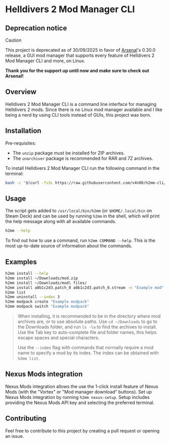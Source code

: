 # Helldivers 2 Mod Manager CLI

## Deprecation notice

> [!Caution]
> This project is deprecated as of 30/09/2025 in favor of [Arsenal](https://www.nexusmods.com/helldivers2/mods/4664)'s 0.30.0 release, a GUI mod manager that supports every feature of Helldivers 2 Mod Manager CLI and more, on Linux.

**Thank you for the support up until now and make sure to check out Arsenal!**

## Overview

Helldivers 2 Mod Manager CLI is a command line interface for managing Helldivers 2 mods. Since there is no Linux mod manager available and I like being a nerd by using CLI tools instead of GUIs, this project was born.

## Installation

Pre-requisites:

- The `unzip` package must be installed for ZIP archives.
- The `unarchiver` package is recommended for RAR and 7Z archives.

To install Helldivers 2 Mod Manager CLI run the following command in the terminal:

```bash
bash -c "$(curl -fsSL https://raw.githubusercontent.com/v4n00/h2mm-cli/refs/heads/master/install.sh)"
```

## Usage

The script gets added to `/usr/local/bin/h2mm` (or `$HOME/.local/bin` on Steam Deck) and can be used by running `h2mm` in the shell, which will print the help message along with all available commands.

```bash
h2mm --help
```

To find out how to use a command, run `h2mm COMMAND --help`. This is the most up-to-date source of information about the commands.

## Examples

```bash
h2mm install --help
h2mm install ~/Downloads/mod.zip
h2mm install ~/Downloads/mod\ files/
h2mm install a0b1c2d3.patch_0 a0b1c2d3.patch_0.stream -n "Example mod"
h2mm list
h2mm uninstall --index 3
h2mm modpack create "Example modpack"
h2mm modpack switch "Example modpack"
```

> When installing, it is recommended to be in the directory where mod archives are, or to use absolute paths. Use `cd ~/Downloads` to go to the Downloads folder, and run `ls -la` to find the archives to install. Use the Tab key to auto-complete file and folder names, this helps escape spaces and special characters.
>
> Use the `--index` flag with commands that normally require a mod name to specify a mod by its index. The index can be obtained with `h2mm list`.

## Nexus Mods integration

Nexus Mods integration allows the use the 1-click install feature of Nexus Mods (with the "Vortex" or "Mod manager download" buttons). Set up Nexus Mods integration by running `h2mm nexus-setup`. Setup includes providing the Nexus Mods API key and selecting the preferred terminal.

## Contributing

Feel free to contribute to this project by creating a pull request or opening an issue.
